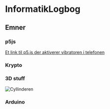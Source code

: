 # InformatikLogbog

## Emner

### p5js
[Et link til p5.js der aktiverer vibratoren i telefonen](https://editor.p5js.org/olafval/sketches/h62Aw3M7X)


### Krypto

### 3D stuff
![Cyllinderen](https://github.com/user-attachments/assets/bf3fc3f9-6f51-4ea8-abc4-3528bceac0c8)

### Arduino
